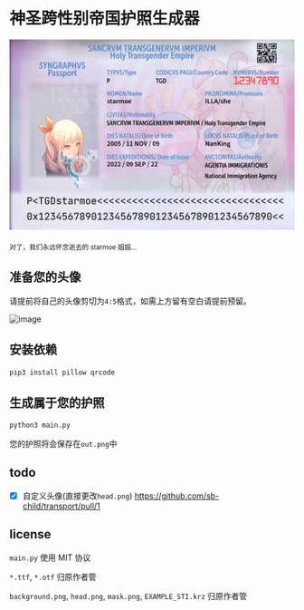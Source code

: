 # 神圣跨性别帝国护照生成器

![img](example.png)

<sub>对了，我们永远怀念逝去的 starmoe 姐姐...</sub>

## 准备您的头像

请提前将自己的头像剪切为`4:5`格式，如需上方留有空白请提前预留。

![image](https://user-images.githubusercontent.com/96931510/191689366-ff74e9d0-d097-4eac-a535-7877eb1f93dd.png)

## 安装依赖

```bash
pip3 install pillow qrcode
```

## 生成属于您的护照

```bash
python3 main.py
```

您的护照将会保存在`out.png`中

## todo

+ [x] 自定义头像(直接更改`head.png`) https://github.com/sb-child/transport/pull/1

## license

`main.py` 使用 MIT 协议

`*.ttf`, `*.otf` 归原作者管

`background.png`, `head.png`, `mask.png`, `EXAMPLE_STI.krz` 归原作者管
